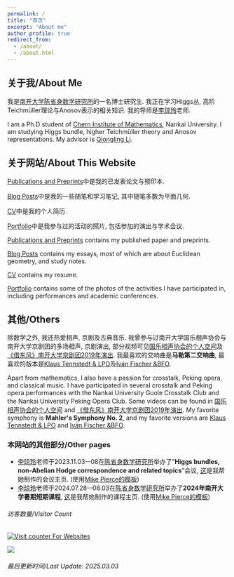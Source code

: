 ```yaml
---
permalink: /
title: "首页"
excerpt: "About me"
author_profile: true
redirect_from: 
  - /about/
  - /about.html
---
```


## 关于我/About Me

我是[南开大学陈省身数学研究所](http://www.cim.nankai.edu.cn/)的一名博士研究生. 我正在学习Higgs丛, 高阶Teichmüller理论与Anosov表示的相关知识. 我的导师是[李琼玲](https://sites.google.com/site/qionglingli/home)老师.

I am a Ph.D student of [Chern Institute of Mathematics](http://en.cim.nankai.edu.cn/), Nankai University. I am studying Higgs bundle, higher Teichmüller theory and Anosov representations. My advisor is [Qiongling Li](https://sites.google.com/site/qionglingli/home).

## 关于网站/About This Website

[Publications and Preprints](https://llddeddym.github.io/publications/)中是我的已发表论文与预印本.

[Blog Posts](https://llddeddym.github.io/posts/)中是我的一些随笔和学习笔记, 其中随笔多数为平面几何.

[CV](https://llddeddym.github.io/cv/)中是我的个人简历.

[Portfolio](https://llddeddym.github.io/portfolio/)中是我参与过的活动的照片, 包括参加的演出与学术会议.

[Publications and Preprints](https://llddeddym.github.io/publications/) contains my published paper and preprints.

[Blog Posts](https://llddeddym.github.io/posts/) contains my essays, most of which are about Euclidean geometry, and study notes.

[CV](https://llddeddym.github.io/cv/) contains my resume.

[Portfolio](https://llddeddym.github.io/portfolio/) contains some of the photos of the activities I have participated in, including performances and academic conferences.

## 其他/Others

除数学之外, 我还热爱相声, 京剧及古典音乐. 我曾参与过南开大学国乐相声协会与南开大学京剧团的多场相声, 京剧演出, 部分视频可见[国乐相声协会的个人空间](https://space.bilibili.com/106205696)及[《借东风》南开大学京剧团2019年演出](https://www.bilibili.com/video/BV1e44y1J7Xn/). 我最喜欢的交响曲是**马勒第二交响曲**, 最喜欢的版本是[Klaus Tennstedt & LPO](https://classical.music.apple.com/cn/recording/gustav-mahler-1860-pp2-1467605922?l=en-US)及[Iván Fischer &BFO](https://classical.music.apple.com/cn/recording/gustav-mahler-1860-pp2-1669520542?l=en-US).

Apart from mathematics, I also have a passion for crosstalk, Peking opera, and classical music. I have participated in several crosstalk and Peking opera performances with the Nankai University Guole Crosstalk Club and the Nankai University Peking Opera Club. Some videos can be found in [国乐相声协会的个人空间](https://space.bilibili.com/106205696) and [《借东风》南开大学京剧团2019年演出](https://www.bilibili.com/video/BV1e44y1J7Xn/). My favorite symphony is **Mahler's Symphony No. 2**, and my favorite versions are [Klaus Tennstedt & LPO](https://classical.music.apple.com/cn/recording/gustav-mahler-1860-pp2-1467605922?l=en-US) and [Iván Fischer &BFO](https://classical.music.apple.com/cn/recording/gustav-mahler-1860-pp2-1669520542?l=en-US).

### 本网站的其他部分/Other pages

- [李琼玲](http://www.cim.nankai.edu.cn/2019/0110/c11453a118234/page.htm)老师于2023.11.03--08在[陈省身数学研究所](http://www.cim.nankai.edu.cn/main.htm)举办了"**Higgs bundles, non-Abelian Hodge correspondence and related topics**"会议, [这](https://www.llddeddym.site/Higgs-bundles-conference/)是我帮她制作的会议主页. (使用[Mike Pierce的模板](https://github.com/mikepierce/conference-website-template)) 
- [李琼玲](http://www.cim.nankai.edu.cn/2019/0110/c11453a118234/page.htm)老师于2024.07.28--08.03在[陈省身数学研究所](http://www.cim.nankai.edu.cn/main.htm)举办了**2024年南开大学暑期短期课程**, [这](https://www.llddeddym.site/2024-summer-short-courses/)是我帮她制作的课程主页. (使用[Mike Pierce的模板](https://github.com/mikepierce/conference-website-template)) 



###### 访客数量/Visitor Count

<!-- hitwebcounter Code START -->
<a href="https://www.hitwebcounter.com" target="_blank">
<img src="https://hitwebcounter.com/counter/counter.php?page=8896822&style=0001&nbdigits=5&type=ip&initCount=0" title="Counter Widget" Alt="Visit counter For Websites"   border="0" /></a>

<a href='javascript:void(0)' title='Visit tracker'><img src='//clustrmaps.com/map_v2.png?cl=ffffff&w=100&t=n&d=Pyh_Eo0k2-5cDqFUnaJuaPED40JfJmxjDeN729J84qg'/></a>



###### 最后更新时间/Last Update: 2025.03.03
